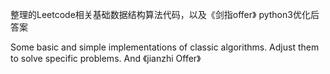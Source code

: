 整理的Leetcode相关基础数据结构算法代码，以及《剑指offer》 python3优化后答案

Some basic and simple implementations of classic algorithms. Adjust them to solve specific problems. 
And 《jianzhi Offer》
